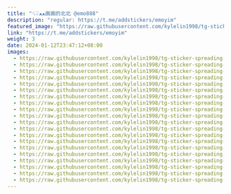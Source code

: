 ```yaml
---
title: "𓃟ﻌﻌ画画的北北 @emo888"
description: "regular: https://t.me/addstickers/emoyim"
featured_image: "https://raw.githubusercontent.com/kylelin1998/tg-sticker-spreading-worldwide-images/main/img/ac4bbc33-43e6-4fd4-818c-45552735069c.jpg"
link: "https://t.me/addstickers/emoyim"
weight: 3
date: 2024-01-12T23:47:12+08:00
images:
  - https://raw.githubusercontent.com/kylelin1998/tg-sticker-spreading-worldwide-images/main/img/ac4bbc33-43e6-4fd4-818c-45552735069c.jpg
  - https://raw.githubusercontent.com/kylelin1998/tg-sticker-spreading-worldwide-images/main/img/3821b1ff-5b0d-431d-8e52-1ac92acd0f91.jpg
  - https://raw.githubusercontent.com/kylelin1998/tg-sticker-spreading-worldwide-images/main/img/a4212523-9726-4283-b4a4-0295fce48bd3.jpg
  - https://raw.githubusercontent.com/kylelin1998/tg-sticker-spreading-worldwide-images/main/img/f4f8c6cd-3ac3-4ee7-9353-93681eeb4636.jpg
  - https://raw.githubusercontent.com/kylelin1998/tg-sticker-spreading-worldwide-images/main/img/17fa8428-7e0d-4a71-b4c9-13b050089bb8.jpg
  - https://raw.githubusercontent.com/kylelin1998/tg-sticker-spreading-worldwide-images/main/img/7c6c8a4d-a2fe-4f33-bdb0-a084476a11cf.jpg
  - https://raw.githubusercontent.com/kylelin1998/tg-sticker-spreading-worldwide-images/main/img/20a18b59-d943-4b43-bdfd-4488482fafc9.jpg
  - https://raw.githubusercontent.com/kylelin1998/tg-sticker-spreading-worldwide-images/main/img/63162086-fb9b-4176-9ac1-74f1e5e35434.jpg
  - https://raw.githubusercontent.com/kylelin1998/tg-sticker-spreading-worldwide-images/main/img/c99790ca-1f13-4c49-bdfe-041b35c73850.jpg
  - https://raw.githubusercontent.com/kylelin1998/tg-sticker-spreading-worldwide-images/main/img/0cfb5766-3e15-49c2-a90f-56c669187cf3.jpg
  - https://raw.githubusercontent.com/kylelin1998/tg-sticker-spreading-worldwide-images/main/img/d5da6eb6-31c0-4103-9d61-9c61fb9f9ef3.jpg
  - https://raw.githubusercontent.com/kylelin1998/tg-sticker-spreading-worldwide-images/main/img/b7530c07-611d-4589-afef-91d078438785.jpg
  - https://raw.githubusercontent.com/kylelin1998/tg-sticker-spreading-worldwide-images/main/img/e433285a-6d43-43cc-971d-68ff8d5a43ba.jpg
  - https://raw.githubusercontent.com/kylelin1998/tg-sticker-spreading-worldwide-images/main/img/6a049f80-ce90-41d3-885b-f98dccf31ae0.jpg
  - https://raw.githubusercontent.com/kylelin1998/tg-sticker-spreading-worldwide-images/main/img/e9af274c-8d22-4a40-bc71-76d09ce165cb.jpg
  - https://raw.githubusercontent.com/kylelin1998/tg-sticker-spreading-worldwide-images/main/img/0b23d977-8979-40f2-a9d1-72f01126cd43.jpg
  - https://raw.githubusercontent.com/kylelin1998/tg-sticker-spreading-worldwide-images/main/img/8a954778-5770-4b7b-a6d0-eebf8bfba2b9.jpg
  - https://raw.githubusercontent.com/kylelin1998/tg-sticker-spreading-worldwide-images/main/img/615a23d8-75a2-40e5-973f-5e3118a1f8ea.jpg
  - https://raw.githubusercontent.com/kylelin1998/tg-sticker-spreading-worldwide-images/main/img/acca032d-5339-4d3b-8380-bd50c908fd61.jpg
  - https://raw.githubusercontent.com/kylelin1998/tg-sticker-spreading-worldwide-images/main/img/d2eb8334-87b6-4cfb-b047-9cf5bf123c83.jpg
---
```

